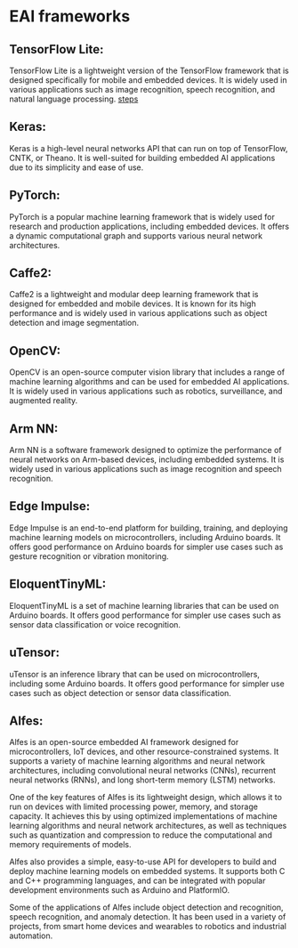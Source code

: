 # EAI frameworks

## **TensorFlow Lite**:

TensorFlow Lite is a lightweight version of the TensorFlow framework that is designed specifically for mobile and embedded devices. It is widely used in various applications such as image recognition, speech recognition, and natural language processing. [steps](page4.md)

## **Keras**:

Keras is a high-level neural networks API that can run on top of TensorFlow, CNTK, or Theano. It is well-suited for building embedded AI applications due to its simplicity and ease of use.

## **PyTorch**:

PyTorch is a popular machine learning framework that is widely used for research and production applications, including embedded devices. It offers a dynamic computational graph and supports various neural network architectures.

## **Caffe2**:

Caffe2 is a lightweight and modular deep learning framework that is designed for embedded and mobile devices. It is known for its high performance and is widely used in various applications such as object detection and image segmentation.

## **OpenCV**:

OpenCV is an open-source computer vision library that includes a range of machine learning algorithms and can be used for embedded AI applications. It is widely used in various applications such as robotics, surveillance, and augmented reality.

## **Arm NN**:

Arm NN is a software framework designed to optimize the performance of neural networks on Arm-based devices, including embedded systems. It is widely used in various applications such as image recognition and speech recognition.

## **Edge Impulse**:

Edge Impulse is an end-to-end platform for building, training, and deploying machine learning models on microcontrollers, including Arduino boards. It offers good performance on Arduino boards for simpler use cases such as gesture recognition or vibration monitoring.

## **EloquentTinyML**:

EloquentTinyML is a set of machine learning libraries that can be used on Arduino boards. It offers good performance for simpler use cases such as sensor data classification or voice recognition.

## **uTensor**:

uTensor is an inference library that can be used on microcontrollers, including some Arduino boards. It offers good performance for simpler use cases such as object detection or sensor data classification.

## **Alfes**:

Alfes is an open-source embedded AI framework designed for microcontrollers, IoT devices, and other resource-constrained systems. It supports a variety of machine learning algorithms and neural network architectures, including convolutional neural networks (CNNs), recurrent neural networks (RNNs), and long short-term memory (LSTM) networks.

One of the key features of Alfes is its lightweight design, which allows it to run on devices with limited processing power, memory, and storage capacity. It achieves this by using optimized implementations of machine learning algorithms and neural network architectures, as well as techniques such as quantization and compression to reduce the computational and memory requirements of models.

Alfes also provides a simple, easy-to-use API for developers to build and deploy machine learning models on embedded systems. It supports both C and C++ programming languages, and can be integrated with popular development environments such as Arduino and PlatformIO.

Some of the applications of Alfes include object detection and recognition, speech recognition, and anomaly detection. It has been used in a variety of projects, from smart home devices and wearables to robotics and industrial automation.
